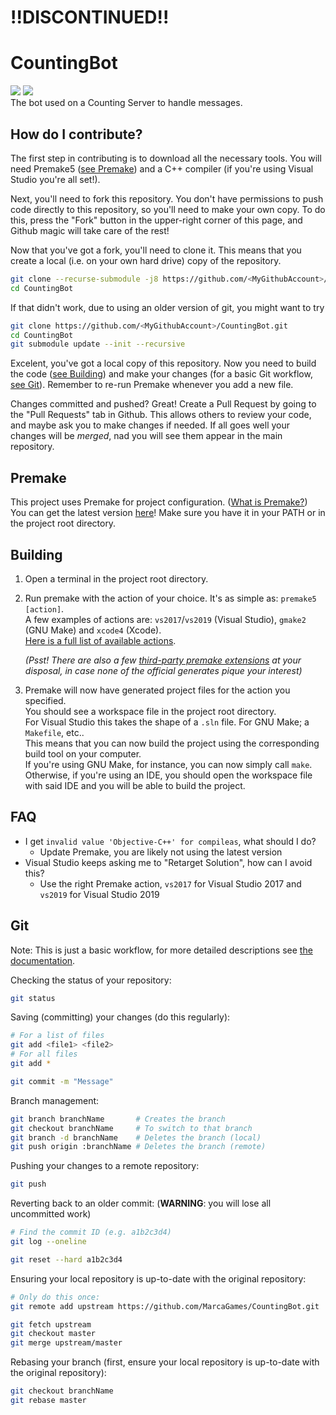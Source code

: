 # **!!DISCONTINUED!!**

# CountingBot
![](https://img.shields.io/badge/license-GPL%203.0-yellow)
![](https://github.com/MarcaGames/CountingBot/workflows/build/badge.svg)<br>
The bot used on a Counting Server to handle messages.

## How do I contribute?
The first step in contributing is to download all the necessary tools.
You will need Premake5 ([see Premake](#Premake)) and a C++ compiler (if you're using Visual Studio you're all set!).

Next, you'll need to fork this repository.
You don't have permissions to push code directly to this repository, so you'll need to make your own copy.
To do this, press the "Fork" button in the upper-right corner of this page, and Github magic will take care of the rest!

Now that you've got a fork, you'll need to clone it. This means that you create a local (i.e. on your own hard drive) copy of the repository.
```bash
git clone --recurse-submodule -j8 https://github.com/<MyGithubAccount>/CountingBot.git
cd CountingBot
```
If that didn't work, due to using an older version of git, you might want to try
```bash
git clone https://github.com/<MyGithubAccount>/CountingBot.git
cd CountingBot
git submodule update --init --recursive
```
Excelent, you've got a local copy of this repository.
Now you need to build the code ([see Building](#Building)) and make your changes (for a basic Git workflow, [see Git](#Git)).
Remember to re-run Premake whenever you add a new file.

Changes committed and pushed?
Great! Create a Pull Request by going to the "Pull Requests" tab in Github.
This allows others to review your code, and maybe ask you to make changes if needed.
If all goes well your changes will be *merged*, nad you will see them appear in the main repository.

## Premake
This project uses Premake for project configuration. ([What is Premake?](https://github.com/premake/premake-core/wiki/What-Is-Premake))
You can get the latest version [here](https://premake.github.io/download)! Make sure you have it in your PATH or in the project root directory.

## Building
1. Open a terminal in the project root directory.
2. Run premake with the action of your choice. It's as simple as: `premake5 [action]`.<br>
   A few examples of actions are: `vs2017`/`vs2019` (Visual Studio), `gmake2` (GNU Make) and `xcode4` (Xcode).<br>
   [Here is a full list of available actions](https://github.com/premake/premake-core/wiki/Using-Premake).
   
   *(Psst! There are also a few [third-party premake extensions](https://github.com/premake/premake-core/wiki/Modules#third-party-modules) at your disposal, in case none of the official generates pique your interest)*
3. Premake will now have generated project files for the action you specified.<br>
   You should see a workspace file in the project root directory.<br>
   For Visual Studio this takes the shape of a `.sln` file. For GNU Make; a `Makefile`, etc..<br>
   This means that you can now build the project using the corresponding build tool on your computer.<br>
   If you're using GNU Make, for instance, you can now simply call `make`.<br>
   Otherwise, if you're using an IDE, you should open the workspace file with said IDE and you will be able to build the project.<br>

## FAQ
- I get `invalid value 'Objective-C++' for compileas`, what should I do?
  - Update Premake, you are likely not using the latest version
- Visual Studio keeps asking me to "Retarget Solution", how can I avoid this?
  - Use the right Premake action, `vs2017` for Visual Studio 2017 and `vs2019` for Visual Studio 2019

## Git
Note: This is just a basic workflow, for more detailed descriptions see [the documentation](https://git-scm.com/docs).

Checking the status of your repository:
```bash
git status
```
Saving (committing) your changes (do this regularly):
```bash
# For a list of files
git add <file1> <file2>
# For all files
git add *

git commit -m "Message"
```
Branch management:
```bash
git branch branchName       # Creates the branch
git checkout branchName     # To switch to that branch
git branch -d branchName    # Deletes the branch (local)
git push origin :branchName # Deletes the branch (remote)
```
Pushing your changes to a remote repository:
```bash
git push
```
Reverting back to an older commit: (**WARNING**: you will lose all uncommitted work)
```bash
# Find the commit ID (e.g. a1b2c3d4)
git log --oneline

git reset --hard a1b2c3d4
```
Ensuring your local repository is up-to-date with the original repository:
```bash
# Only do this once:
git remote add upstream https://github.com/MarcaGames/CountingBot.git

git fetch upstream
git checkout master
git merge upstream/master
```
Rebasing your branch (first, ensure your local repository is up-to-date with the original repository):
```bash
git checkout branchName
git rebase master
```
